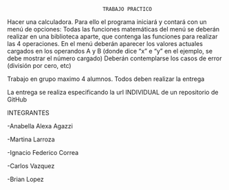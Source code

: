
                                   TRABAJO PRACTICO


Hacer una calculadora. 
Para ello el programa iniciará y contará con un menú de opciones: 
Todas las funciones matemáticas del menú se deberán realizar en una biblioteca aparte,
que contenga las funciones para realizar las 4 operaciones.
En el menú deberán aparecer los valores actuales cargados en los operandos A y B
(donde dice “x” e “y” en el ejemplo, se debe mostrar el número cargado)
Deberán contemplarse los casos de error (división por cero, etc)  



Trabajo en grupo maximo 4 alumnos. Todos deben realizar la entrega 


La entrega se realiza especificando la url INDIVIDUAL de un repositorio de GitHub

INTEGRANTES

-Anabella Alexa Agazzi

-Martina Larroza

-Ignacio Federico Correa

-Carlos Vazquez

-Brian Lopez
